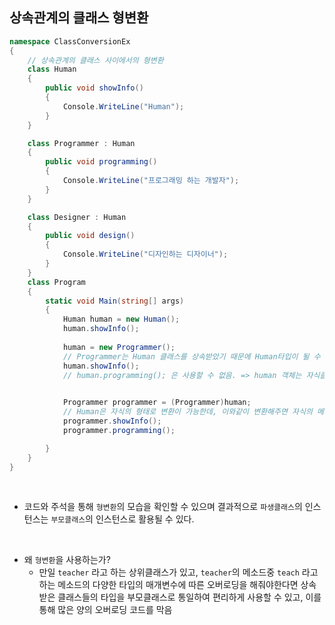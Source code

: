 ## 상속관계의 클래스 형변환


```csharp
namespace ClassConversionEx
{
    // 상속관계의 클래스 사이에서의 형변환
    class Human
    {
        public void showInfo()
        {
            Console.WriteLine("Human");
        }
    }

    class Programmer : Human
    {
        public void programming()
        {
            Console.WriteLine("프로그래밍 하는 개발자");
        }
    }

    class Designer : Human
    {
        public void design()
        {
            Console.WriteLine("디자인하는 디자이너");
        }
    }
    class Program
    {
        static void Main(string[] args)
        {
            Human human = new Human();  
            human.showInfo();
            
            human = new Programmer();
            // Programmer는 Human 클래스를 상속받았기 때문에 Human타입이 될 수 있다.
            human.showInfo();
            // human.programming(); 은 사용할 수 없음. => human 객체는 자식클래스의 메소드는 사용할 수 없기 때문에 호출이 불가능함.
            

            Programmer programmer = (Programmer)human;
            // Human은 자식의 형태로 변환이 가능한데, 이와같이 변환해주면 자식의 메소드를 사용할 수 있음.
            programmer.showInfo();
            programmer.programming();

        }
    }
}
```
<br />

- 코드와 주석을 통해 `형변환`의 모습을 확인할 수 있으며 결과적으로 `파생클래스`의 인스턴스는 `부모클래스`의 인스턴스로 활용될 수 있다.
 
<br />

- 왜 `형변환`을 사용하는가?
    - 만일 `teacher` 라고 하는 상위클래스가 있고, `teacher`의 메소드중 `teach` 라고하는 메소드의 다양한 타입의 매개변수에 따른 오버로딩을 해줘야한다면 상속받은 클래스들의 타입을 부모클래스로 통일하여 편리하게 사용할 수 있고, 이를 통해 많은 양의 오버로딩 코드를 막음